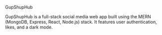 GupShupHub

GupShupHub is a full-stack social media web app built using the MERN (MongoDB, Express, React, Node.js) stack. It features user authentication, likes, and a dark mode.
